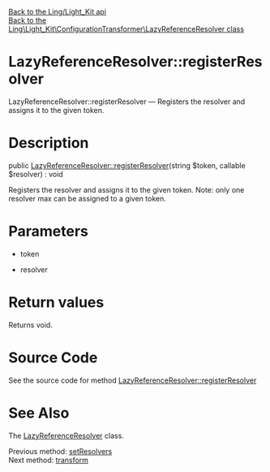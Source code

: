 [Back to the Ling/Light_Kit api](https://github.com/lingtalfi/Light_Kit/blob/master/doc/api/Ling/Light_Kit.md)<br>
[Back to the Ling\Light_Kit\ConfigurationTransformer\LazyReferenceResolver class](https://github.com/lingtalfi/Light_Kit/blob/master/doc/api/Ling/Light_Kit/ConfigurationTransformer/LazyReferenceResolver.md)


LazyReferenceResolver::registerResolver
================



LazyReferenceResolver::registerResolver — Registers the resolver and assigns it to the given token.




Description
================


public [LazyReferenceResolver::registerResolver](https://github.com/lingtalfi/Light_Kit/blob/master/doc/api/Ling/Light_Kit/ConfigurationTransformer/LazyReferenceResolver/registerResolver.md)(string $token, callable $resolver) : void




Registers the resolver and assigns it to the given token.
Note: only one resolver max can be assigned to a given token.




Parameters
================


- token

    

- resolver

    


Return values
================

Returns void.








Source Code
===========
See the source code for method [LazyReferenceResolver::registerResolver](https://github.com/lingtalfi/Light_Kit/blob/master/ConfigurationTransformer/LazyReferenceResolver.php#L97-L100)


See Also
================

The [LazyReferenceResolver](https://github.com/lingtalfi/Light_Kit/blob/master/doc/api/Ling/Light_Kit/ConfigurationTransformer/LazyReferenceResolver.md) class.

Previous method: [setResolvers](https://github.com/lingtalfi/Light_Kit/blob/master/doc/api/Ling/Light_Kit/ConfigurationTransformer/LazyReferenceResolver/setResolvers.md)<br>Next method: [transform](https://github.com/lingtalfi/Light_Kit/blob/master/doc/api/Ling/Light_Kit/ConfigurationTransformer/LazyReferenceResolver/transform.md)<br>

